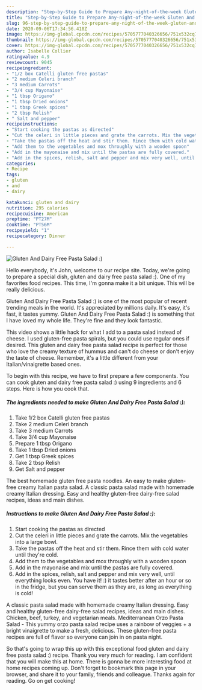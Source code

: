 ```yaml
---
description: "Step-by-Step Guide to Prepare Any-night-of-the-week Gluten And Dairy Free Pasta Salad :)"
title: "Step-by-Step Guide to Prepare Any-night-of-the-week Gluten And Dairy Free Pasta Salad :)"
slug: 96-step-by-step-guide-to-prepare-any-night-of-the-week-gluten-and-dairy-free-pasta-salad
date: 2020-09-06T17:34:56.418Z
image: https://img-global.cpcdn.com/recipes/5705777040326656/751x532cq70/gluten-and-dairy-free-pasta-salad-recipe-main-photo.jpg
thumbnail: https://img-global.cpcdn.com/recipes/5705777040326656/751x532cq70/gluten-and-dairy-free-pasta-salad-recipe-main-photo.jpg
cover: https://img-global.cpcdn.com/recipes/5705777040326656/751x532cq70/gluten-and-dairy-free-pasta-salad-recipe-main-photo.jpg
author: Isabelle Collier
ratingvalue: 4.9
reviewcount: 9045
recipeingredient:
- "1/2 box Catelli gluten free pastas"
- "2 medium Celeri branch"
- "3 medium Carrots"
- "3/4 cup Mayonaise"
- "1 tbsp Origano"
- "1 tbsp Dried onions"
- "1 tbsp Greek spices"
- "2 tbsp Relish"
- " Salt and pepper"
recipeinstructions:
- "Start cooking the pastas as directed"
- "Cut the celeri in little pieces and grate the carrots. Mix the vegetables into a large bowl."
- "Take the pastas off the heat and stir them. Rince them with cold water until they&#39;re cold."
- "Add them to the vegetables and mox throughly with a wooden spoon"
- "Add in the mayonaise and mix until the pastas are fully covered."
- "Add in the spices, relish, salt and pepper and mix very well, until everything looks even. You have it! :) it tastes better after an hour or so in the fridge, but you can serve them as they are, as long as everything is cold!"
categories:
- Recipe
tags:
- gluten
- and
- dairy

katakunci: gluten and dairy 
nutrition: 295 calories
recipecuisine: American
preptime: "PT27M"
cooktime: "PT56M"
recipeyield: "1"
recipecategory: Dinner

---
```



![Gluten And Dairy Free Pasta Salad :)](https://img-global.cpcdn.com/recipes/5705777040326656/751x532cq70/gluten-and-dairy-free-pasta-salad-recipe-main-photo.jpg)

Hello everybody, it's John, welcome to our recipe site. Today, we're going to prepare a special dish, gluten and dairy free pasta salad :). One of my favorites food recipes. This time, I'm gonna make it a bit unique. This will be really delicious.

Gluten And Dairy Free Pasta Salad :) is one of the most popular of recent trending meals in the world. It's appreciated by millions daily. It's easy, it's fast, it tastes yummy. Gluten And Dairy Free Pasta Salad :) is something that I have loved my whole life. They're fine and they look fantastic.

This video shows a little hack for what I add to a pasta salad instead of cheese. I used gluten-free pasta spirals, but you could use regular ones if desired. This gluten and dairy free pasta salad recipe is perfect for those who love the creamy texture of hummus and can&#39;t do cheese or don&#39;t enjoy the taste of cheese. Remember, it&#39;s a little different from your Italian/vinaigrette based ones.


To begin with this recipe, we have to first prepare a few components. You can cook gluten and dairy free pasta salad :) using 9 ingredients and 6 steps. Here is how you cook that.

<!--inarticleads1-->

##### The ingredients needed to make Gluten And Dairy Free Pasta Salad :):

1. Take 1/2 box Catelli gluten free pastas
1. Take 2 medium Celeri branch
1. Take 3 medium Carrots
1. Take 3/4 cup Mayonaise
1. Prepare 1 tbsp Origano
1. Take 1 tbsp Dried onions
1. Get 1 tbsp Greek spices
1. Take 2 tbsp Relish
1. Get  Salt and pepper


The best homemade gluten free pasta noodles. An easy to make gluten-free creamy Italian pasta salad. A classic pasta salad made with homemade creamy Italian dressing. Easy and healthy gluten-free dairy-free salad recipes, ideas and main dishes. 

<!--inarticleads2-->

##### Instructions to make Gluten And Dairy Free Pasta Salad :):

1. Start cooking the pastas as directed
1. Cut the celeri in little pieces and grate the carrots. Mix the vegetables into a large bowl.
1. Take the pastas off the heat and stir them. Rince them with cold water until they&#39;re cold.
1. Add them to the vegetables and mox throughly with a wooden spoon
1. Add in the mayonaise and mix until the pastas are fully covered.
1. Add in the spices, relish, salt and pepper and mix very well, until everything looks even. You have it! :) it tastes better after an hour or so in the fridge, but you can serve them as they are, as long as everything is cold!


A classic pasta salad made with homemade creamy Italian dressing. Easy and healthy gluten-free dairy-free salad recipes, ideas and main dishes. Chicken, beef, turkey, and vegetarian meals. Mediterranean Orzo Pasta Salad - This yummy orzo pasta salad recipe uses a rainbow of veggies + a bright vinaigrette to make a fresh, delicious. These gluten-free pasta recipes are full of flavor so everyone can join in on pasta night. 

So that's going to wrap this up with this exceptional food gluten and dairy free pasta salad :) recipe. Thank you very much for reading. I am confident that you will make this at home. There is gonna be more interesting food at home recipes coming up. Don't forget to bookmark this page in your browser, and share it to your family, friends and colleague. Thanks again for reading. Go on get cooking!
